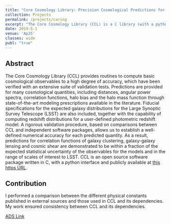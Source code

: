 ```yaml
---
title: "Core Cosmology Library: Precision Cosmological Predictions for LSST"
collection: Projects
permalink: /projects/caring
excerpt: "The Core Cosmology Library (CCL) is a C library (with a python interface) to compute cosmological observables including distances, angular power spectra, correlation functions, halo bias and the halo mass function. Routines in CCL have been vetted with an extensive suite of validation tests to ensure numerical accuracy."
date: 2019-5-1
venue: 'ApJS'
classes: wide
publ: "true"
---
```


## Abstract
The Core Cosmology Library (CCL) provides routines to compute basic cosmological observables to a high degree of accuracy, which have been verified with an extensive suite of validation tests. Predictions are provided for many cosmological quantities, including distances, angular power spectra, correlation functions, halo bias and the halo mass function through state-of-the-art modeling prescriptions available in the literature. Fiducial specifications for the expected galaxy distributions for the Large Synoptic Survey Telescope (LSST) are also included, together with the capability of computing redshift distributions for a user-defined photometric redshift model. A rigorous validation procedure, based on comparisons between CCL and independent software packages, allows us to establish a well-defined numerical accuracy for each predicted quantity. As a result, predictions for correlation functions of galaxy clustering, galaxy-galaxy lensing and cosmic shear are demonstrated to be within a fraction of the expected statistical uncertainty of the observables for the models and in the range of scales of interest to LSST. CCL is an open source software package written in C, with a python interface and publicly available at [this https URL](https://github.com/LSSTDESC/CCL).

## Contribution
I performed a comparison between the different physical constants published in external sources and those used in CCL and its dependencies. My work ensured consistency between CCL and its dependencies.


[ADS Link](http://adsabs.harvard.edu/abs/2018arXiv181205995C)

